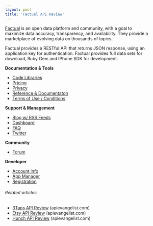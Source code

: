 ```yaml
---
layout: post
title: 'Factual API Review'
---
```

<a href="http://www.factual.com/"><img style="padding: 15px;" src="http://kinlane-productions.s3.amazonaws.com/api-evangelist/factual/factual-logo.png" alt="" align="right" /></a><a href="http://www.factual.com/">Factual</a> is an open data platform and community, with a goal to maximize data accuracy, transparency, and availability. They provide a marketplace of evolving data on thousands of topics.<p></p>
Factual provides a RESTful API that returns JSON response, using an application key for authentication. Factual provides full data sets for download, Ruby Gem and IPhone SDK for development.<p></p>
<strong>Documentation &amp; Tools</strong>
<ul class="mainlist">
	<li><a href="http://www.apievangelist.com/ecosystem-building-blocks-detail.php?Building_Block_ID=125" target="_blank">Code Libraries</a></li>
	<li><a href="http://www.apievangelist.com/ecosystem-building-blocks-detail.php?Building_Block_ID=191" target="_blank">Pricing</a></li>
	<li><a href="http://www.apievangelist.com/ecosystem-building-blocks-detail.php?Building_Block_ID=165" target="_blank">Privacy</a></li>
	<li><a href="http://www.apievangelist.com/ecosystem-building-blocks-detail.php?Building_Block_ID=120" target="_blank">Reference &amp; Documentaton</a></li>
	<li><a href="http://www.apievangelist.com/ecosystem-building-blocks-detail.php?Building_Block_ID=150" target="_blank">Terms of Use / Conditions</a></li>
</ul>
<strong>Support &amp; Management</strong>
<ul class="mainlist">
	<li><a href="http://www.apievangelist.com/ecosystem-building-blocks-detail.php?Building_Block_ID=123" target="_blank">Blog w/ RSS Feeds</a></li>
	<li><a href="http://www.apievangelist.com/ecosystem-building-blocks-detail.php?Building_Block_ID=116" target="_blank">Dashboard</a></li>
	<li><a href="http://www.apievangelist.com/ecosystem-building-blocks-detail.php?Building_Block_ID=132" target="_blank">FAQ</a></li>
	<li><a href="http://www.apievangelist.com/ecosystem-building-blocks-detail.php?Building_Block_ID=159" target="_blank">Twitter</a></li>
</ul>
<strong>Community</strong>
<ul class="mainlist">
	<li><a href="http://www.apievangelist.com/ecosystem-building-blocks-detail.php?Building_Block_ID=131" target="_blank">Forum</a></li>
</ul>
<strong>Developer</strong>
<ul class="mainlist">
	<li><a href="http://www.apievangelist.com/ecosystem-building-blocks-detail.php?Building_Block_ID=199" target="_blank">Account Info</a></li>
	<li><a href="http://www.apievangelist.com/ecosystem-building-blocks-detail.php?Building_Block_ID=169" target="_blank">App Manager</a></li>
	<li><a href="http://www.apievangelist.com/ecosystem-building-blocks-detail.php?Building_Block_ID=198" target="_blank">Registration</a></li>
</ul>
<h6 class="zemanta-related-title" style="font-size: 1em;">Related articles</h6>
<ul class="zemanta-article-ul">
	<li class="zemanta-article-ul-li"><a href="http://blog.apievangelist.com/2011/05/30/3taps-api-review/">3Taps API Review</a> (apievangelist.com)</li>
	<li class="zemanta-article-ul-li"><a href="http://blog.apievangelist.com/2011/06/11/etsy-api-review/">Etsy API Review</a> (apievangelist.com)</li>
	<li class="zemanta-article-ul-li"><a href="http://blog.apievangelist.com/2011/06/13/hunch-api-review/">Hunch API Review</a> (apievangelist.com)</li>
</ul>
